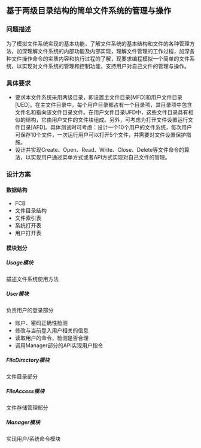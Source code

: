 ## 基于两级目录结构的简单文件系统的管理与操作

### 问题描述

​		为了模拟文件系统实现的基本功能，了解文件系统的基本结构和文件的各种管理方法，加深理解文件系统的内部功能及内部实现，理解文件管理的工作过程，加深各种文件操作命令的实质内容和执行过程的了解，现要求编程模拟一个简单的文件系统，以实现对文件系统的管理和控制功能，支持用户对自己文件的管理与操作。

### 具体要求

- 要求本文件系统采用两级目录，即设置主文件目录[MFD]和用户文件目录[UED]。在主文件目录中，每个用户目录都占有一个目录项，其目录项中包含文件名和指向该文件目录文件。在用户文件目录UFD中，这些文件目录具有相似的结构，它由用户文件的文件块组成。另外，可考虑为打开文件设置运行文件目录[AFD]。具体测试时可考虑：设计一个10个用户的文件系统，每次用户可保存10个文件，一次运行用户可以打开5个文件，并需要对文件设置保护措施。
- 设计并实现Create、Open、Read、Write、Close、Delete等文件命令的算法，以实现用户通过菜单方式或者API方式实现对自己文件的管理。

### 设计方案

#### 数据结构

+ FCB
+ 文件目录结构
+ 文件索引表
+ 系统打开表
+ 用户打开表

#### 模块划分

##### Usage模块

描述文件系统使用方法

##### User模块

负责用户的登录部分

+ 账户、密码正确性检测
+ 修改与当前登入用户相关的信息
+ 读取用户的命令，检测是否合理
+ 调用Manager部分的API实现用户指令

##### FileDirectory模块

文件目录部分

##### FileAccess模块

文件存储管理部分

##### Manager模块

实现用户/系统命令模块











